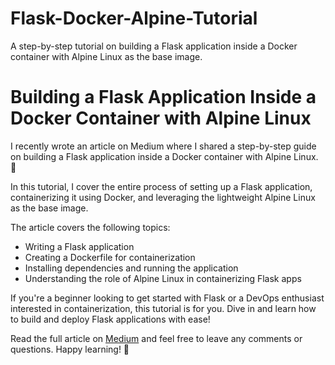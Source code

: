 # Flask-Docker-Alpine-Tutorial
A step-by-step tutorial on building a Flask application inside a Docker container with Alpine Linux as the base image.

# Building a Flask Application Inside a Docker Container with Alpine Linux

I recently wrote an article on Medium where I shared a step-by-step guide on building a Flask application inside a Docker container with Alpine Linux. 🚀

In this tutorial, I cover the entire process of setting up a Flask application, containerizing it using Docker, and leveraging the lightweight Alpine Linux as the base image. 

The article covers the following topics:
- Writing a Flask application
- Creating a Dockerfile for containerization
- Installing dependencies and running the application
- Understanding the role of Alpine Linux in containerizing Flask apps

If you're a beginner looking to get started with Flask or a DevOps enthusiast interested in containerization, this tutorial is for you. Dive in and learn how to build and deploy Flask applications with ease!

Read the full article on [Medium](https://medium.com/@nidhinbabukuttan/building-a-flask-application-inside-a-docker-container-with-alpine-linux-cb8faf15547f) and feel free to leave any comments or questions. Happy learning! 🎉
